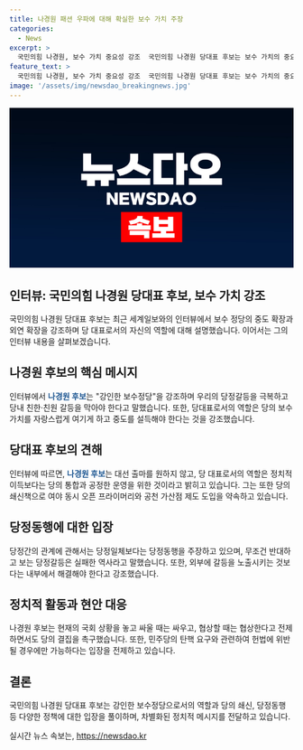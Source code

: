 ```yaml
---
title: 나경원 패션 우파에 대해 확실한 보수 가치 주장
categories:
  - News
excerpt: >
  국민의힘 나경원, 보수 가치 중요성 강조  국민의힘 나경원 당대표 후보는 보수 가치의 중요성을 강조하며, 대권 욕심 있는 사람이 당대표를 하는 것을 비판했습니다. 또한, 당정일체가 아닌 당정동행을 강조하고, 계파 갈등이 당의 고질적 문제라고 지적했습니다. 또한, 나 후보는 쇄신책으로 여야 동시 오픈 프라이머리, 기여도를 따진 공천 가산점 제도 등을 약속하고 있습니다.
feature_text: >
  국민의힘 나경원, 보수 가치 중요성 강조  국민의힘 나경원 당대표 후보는 보수 가치의 중요성을 강조하며, 대권 욕심 있는 사람이 당대표를 하는 것을 비판했습니다. 또한, 당정일체가 아닌 당정동행을 강조하고, 계파 갈등이 당의 고질적 문제라고 지적했습니다. 또한, 나 후보는 쇄신책으로 여야 동시 오픈 프라이머리, 기여도를 따진 공천 가산점 제도 등을 약속하고 있습니다.
image: '/assets/img/newsdao_breakingnews.jpg'
---
```


<p><img src="/assets/img/newsdao_breakingnews.jpg" alt="koreaapp 속보" /></p>

<h2 data-ke-size="size26">인터뷰: 국민의힘 나경원 당대표 후보, 보수 가치 강조</h2>

<p>국민의힘 나경원 당대표 후보는 최근 세계일보와의 인터뷰에서 보수 정당의 중도 확장과 외연 확장을 강조하며 당 대표로서의 자신의 역할에 대해 설명했습니다. 이어서는 그의 인터뷰 내용을 살펴보겠습니다.</p>

<p data-ke-size="size16"></p>

<h2 data-ke-size="size24">나경원 후보의 핵심 메시지</h2>

<p>인터뷰에서 <b><span style="color: #1a5490;">나경원 후보</span></b>는 "강인한 보수정당"을 강조하며 우리의 당정갈등을 극복하고 당내 친한·친원 갈등을 막아야 한다고 말했습니다. 또한, 당대표로서의 역할은 당의 보수 가치를 자랑스럽게 여기게 하고 중도를 설득해야 한다는 것을 강조했습니다.</p>

<p data-ke-size="size16"></p>

<h2 data-ke-size="size24">당대표 후보의 견해</h2>

<p>인터뷰에 따르면, <b><span style="color: #1a5490;">나경원 후보</span></b>는 대선 출마를 원하지 않고, 당 대표로서의 역할은 정치적 이득보다는 당의 통합과 공정한 운영을 위한 것이라고 밝히고 있습니다. 그는 또한 당의 쇄신책으로 여야 동시 오픈 프라이머리와 공천 가산점 제도 도입을 약속하고 있습니다.</p>

<p data-ke-size="size16"></p>

<h2 data-ke-size="size24">당정동행에 대한 입장</h2>

<p>당정간의 관계에 관해서는 당정일체보다는 당정동행을 주장하고 있으며, 무조건 반대하고 보는 당정갈등은 실패한 역사라고 말했습니다. 또한, 외부에 갈등을 노출시키는 것보다는 내부에서 해결해야 한다고 강조했습니다.</p>

<p data-ke-size="size16"></p>

<h2 data-ke-size="size24">정치적 활동과 현안 대응</h2>

<p>나경원 후보는 현재의 국회 상황을 놓고 싸울 때는 싸우고, 협상할 때는 협상한다고 전제하면서도 당의 결집을 촉구했습니다. 또한, 민주당의 탄핵 요구와 관련하여 헌법에 위반될 경우에만 가능하다는 입장을 전제하고 있습니다.</p>

<p data-ke-size="size16"></p>

<h2 data-ke-size="size24">결론</h2>

<p>국민의힘 나경원 당대표 후보는 강인한 보수정당으로서의 역할과 당의 쇄신, 당정동행 등 다양한 정책에 대한 입장을 풀이하며, 차별화된 정치적 메시지를 전달하고 있습니다.</p>

<p data-ke-size="size16"></p>
실시간 뉴스 속보는, <a href="https://newsdao.kr" rel="dofollow">https://newsdao.kr</a>


